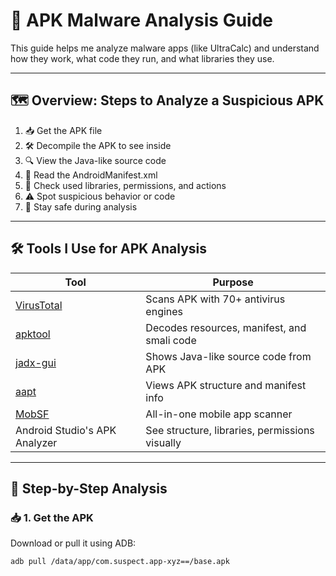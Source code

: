 # 🧪 APK Malware Analysis Guide

This guide helps me analyze malware apps (like UltraCalc) and understand how they work, what code they run, and what libraries they use.

---

## 🗺️ Overview: Steps to Analyze a Suspicious APK

1. 📥 Get the APK file
2. 🛠️ Decompile the APK to see inside
3. 🔍 View the Java-like source code
4. 🧾 Read the AndroidManifest.xml
5. 🧠 Check used libraries, permissions, and actions
6. ⚠️ Spot suspicious behavior or code
7. 🔐 Stay safe during analysis

---

## 🛠️ Tools I Use for APK Analysis

| Tool | Purpose |
|------|---------|
| [VirusTotal](https://www.virustotal.com) | Scans APK with 70+ antivirus engines |
| [apktool](https://ibotpeaches.github.io/Apktool/) | Decodes resources, manifest, and smali code |
| [jadx-gui](https://github.com/skylot/jadx) | Shows Java-like source code from APK |
| [aapt](https://developer.android.com/studio/command-line/aapt2) | Views APK structure and manifest info |
| [MobSF](https://github.com/MobSF/Mobile-Security-Framework-MobSF) | All-in-one mobile app scanner |
| Android Studio's APK Analyzer | See structure, libraries, permissions visually |

---

## 🧰 Step-by-Step Analysis

### 📥 1. Get the APK
Download or pull it using ADB:

```bash
adb pull /data/app/com.suspect.app-xyz==/base.apk
